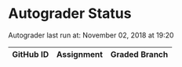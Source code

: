# Autograder Status
Autograder last run at: November 02, 2018 at 19:20

| GitHub ID | Assignment | Graded Branch |
|-----------|------------|---------------|
